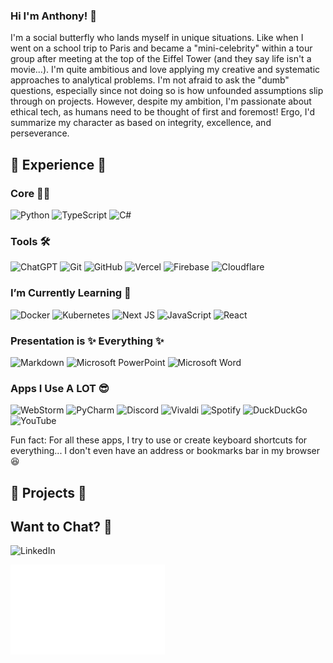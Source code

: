 ### Hi I'm Anthony! :wave:

<!--
**oompas/oompas** is a ✨ _special_ ✨ repository because its `README.md` (this file) appears on your GitHub profile.

Here are some ideas to get you started:

- 🔭 I’m currently working on ...
- 🌱 I’m currently learning ...
- 👯 I’m looking to collaborate on ...
- 🤔 I’m looking for help with ...
- 💬 Ask me about ...
- 📫 How to reach me: ...
- 😄 Pronouns: ...
- ⚡ Fun fact: ...
-->

I'm a social butterfly who lands myself in unique situations. Like when I went on a school trip to Paris and became a "mini-celebrity" within a tour group after meeting at the top of the Eiffel Tower (and they say life isn't a movie...). I'm quite ambitious and love applying my creative and systematic approaches to analytical problems. I'm not afraid to ask the "dumb" questions, especially since not doing so is how unfounded assumptions slip through on projects. However, despite my ambition, I'm passionate about ethical tech, as humans need to be thought of first and foremost! Ergo, I'd summarize my character as based on integrity, excellence, and perseverance.

## :star2: Experience :star2:
### Core 🧑‍💻
![Python](https://img.shields.io/badge/python-3670A0?style=for-the-badge&logo=python&logoColor=ffdd54)
![TypeScript](https://img.shields.io/badge/typescript-%23007ACC.svg?style=for-the-badge&logo=typescript&logoColor=white)
![C#](https://img.shields.io/badge/c%23-%23239120.svg?style=for-the-badge&logo=csharp&logoColor=white)

### Tools 🛠️
![ChatGPT](https://img.shields.io/badge/chatGPT-74aa9c?style=for-the-badge&logo=openai&logoColor=white)
![Git](https://img.shields.io/badge/git-%23F05033.svg?style=for-the-badge&logo=git&logoColor=white)
![GitHub](https://img.shields.io/badge/github-%23121011.svg?style=for-the-badge&logo=github&logoColor=white)
![Vercel](https://img.shields.io/badge/vercel-%23000000.svg?style=for-the-badge&logo=vercel&logoColor=white)
![Firebase](https://img.shields.io/badge/firebase-a08021?style=for-the-badge&logo=firebase&logoColor=ffcd34)
![Cloudflare](https://img.shields.io/badge/Cloudflare-F38020?style=for-the-badge&logo=Cloudflare&logoColor=white)

### I’m Currently Learning 🌱
![Docker](https://img.shields.io/badge/docker-%230db7ed.svg?style=for-the-badge&logo=docker&logoColor=white)
![Kubernetes](https://img.shields.io/badge/kubernetes-%23326ce5.svg?style=for-the-badge&logo=kubernetes&logoColor=white)
![Next JS](https://img.shields.io/badge/Next-black?style=for-the-badge&logo=next.js&logoColor=white)
![JavaScript](https://img.shields.io/badge/javascript-%23323330.svg?style=for-the-badge&logo=javascript&logoColor=%23F7DF1E)
![React](https://img.shields.io/badge/react-%2320232a.svg?style=for-the-badge&logo=react&logoColor=%2361DAFB)

### Presentation is :sparkles: Everything :sparkles:
![Markdown](https://img.shields.io/badge/markdown-%23000000.svg?style=for-the-badge&logo=markdown&logoColor=white)
![Microsoft PowerPoint](https://img.shields.io/badge/Microsoft_PowerPoint-B7472A?style=for-the-badge&logo=microsoft-powerpoint&logoColor=white)
![Microsoft Word](https://img.shields.io/badge/Microsoft_Word-2B579A?style=for-the-badge&logo=microsoft-word&logoColor=white)
<!--
-make a badge for Grammarly
-->

### Apps I Use A LOT :sunglasses:
![WebStorm](https://img.shields.io/badge/webstorm-143?style=for-the-badge&logo=webstorm&logoColor=white&color=black)
![PyCharm](https://img.shields.io/badge/pycharm-143?style=for-the-badge&logo=pycharm&logoColor=black&color=black&labelColor=green)
![Discord](https://img.shields.io/badge/Discord-%235865F2.svg?style=for-the-badge&logo=discord&logoColor=white)
![Vivaldi](https://img.shields.io/badge/Vivaldi-EF3939?style=for-the-badge&logo=Vivaldi&logoColor=white)
![Spotify](https://img.shields.io/badge/Spotify-1ED760?style=for-the-badge&logo=spotify&logoColor=white)
![DuckDuckGo](https://img.shields.io/badge/DuckDuckGo-DE5833?style=for-the-badge&logo=DuckDuckGo&logoColor=white)
![YouTube](https://img.shields.io/badge/YouTube-%23FF0000.svg?style=for-the-badge&logo=YouTube&logoColor=white)
<!--
-make a badge for Amplenote
-make a badge for Fastmail
- example of plastic style badge:
![YouTube](https://img.shields.io/badge/YouTube-%23FF0000.svg?style=for-the-badge&logo=YouTube&logoColor=white&style=plastic)
-->
Fun fact: For all these apps, I try to use or create keyboard shortcuts for everything... I don't even have an address or bookmarks bar in my browser :satisfied:

<!--
## Grinding
![LeetCode](https://img.shields.io/badge/LeetCode-000000?style=for-the-badge&logo=LeetCode&logoColor=#d16c06)
-->
## :file_folder: Projects :open_file_folder:

## Want to Chat? :speech_balloon:
![LinkedIn](https://img.shields.io/badge/linkedin-%230077B5.svg?style=for-the-badge&logo=linkedin&logoColor=white)

<img style="display: inline-block; margin-left: auto; margin-right: auto; width: 49%" src="https://github.com/oompas/fancy-github-stats/blob/master/generated/overview.svg">
